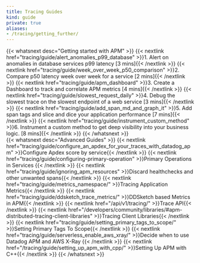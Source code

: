 ```yaml
---
title: Tracing Guides
kind: guide
private: true
aliases:
- /tracing/getting_further/
---
```



{{< whatsnext desc="Getting started with APM" >}}
    {{< nextlink href="tracing/guide/alert_anomalies_p99_database" >}}1. Alert on anomalies in database services p99 latency [3 mins]{{< /nextlink >}}
    {{< nextlink href="tracing/guide/week_over_week_p50_comparison" >}}2. Compare p50 latency week over week for a service [2 mins]{{< /nextlink >}}
    {{< nextlink href="tracing/guide/apm_dashboard" >}}3. Create a Dashboard to track and correlate APM metrics [4 mins]{{< /nextlink >}}
    {{< nextlink href="tracing/guide/slowest_request_daily" >}}4. Debug the slowest trace on the slowest endpoint of a web service [3 mins]{{< /nextlink >}}
    {{< nextlink href="tracing/guide/add_span_md_and_graph_it" >}}5. Add span tags and slice and dice your application performance [7 mins]{{< /nextlink >}}
    {{< nextlink href="tracing/guide/instrument_custom_method" >}}6. Instrument a custom method to get deep visibility into your business logic. [8 mins]{{< /nextlink >}}
{{< /whatsnext >}}
<br>
{{< whatsnext desc="Advanced Guides" >}}
    {{< nextlink href="tracing/guide/configure_an_apdex_for_your_traces_with_datadog_apm" >}}Configure Apdex score by service{{< /nextlink >}}
    {{< nextlink href="tracing/guide/configuring-primary-operation" >}}Primary Operations in Services {{< /nextlink >}}
    {{< nextlink href="tracing/guide/ignoring_apm_resources" >}}Discard healthchecks and other unwanted spans{{< /nextlink >}}
    {{< nextlink href="tracing/guide/metrics_namespace/" >}}Tracing Application Metrics{{< /nextlink >}}
    {{< nextlink href="tracing/guide/ddsketch_trace_metrics/" >}}DDSketch based Metrics in APM{{< /nextlink >}}
    {{< nextlink href="/api/v1/tracing/" >}}Trace API{{< /nextlink >}}
    {{< nextlink href="/developers/community/libraries/#apm-distributed-tracing-client-libraries" >}}Tracing Client Libraries{{< /nextlink >}}
    {{< nextlink href="tracing/guide/setting_primary_tags_to_scope/" >}}Setting Primary Tags To Scope{{< /nextlink >}}
    {{< nextlink href="tracing/guide/serverless_enable_aws_xray/" >}}Decide when to use Datadog APM and AWS X-Ray {{< /nextlink >}}
    {{< nextlink href="/tracing/guide/setting_up_apm_with_cpp/" >}}Setting Up APM with C++{{< /nextlink >}}
{{< /whatsnext >}}
